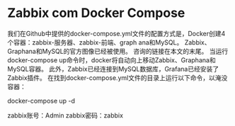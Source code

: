 # Zabbix com Docker Compose
我们在Github中提供的docker-compose.yml文件的配置方式是，Docker创建4个容器：zabbix-服务器、zabbix-前端、graph ana和MySQL。
Zabbix、Graphana和MySQL的官方图像已经被使用。
咨询的链接在本文的末尾。
当运行docker-compose up命令时，docker将自动向上移动Zabbix、Graphana和MySQL容器。
此外，Zabbix已经连接到MySQL数据库，Grafana已经安装了Zabbix插件。
在找到docker-compose.yml文件的目录上运行以下命令，以淹没容器：

docker-compose up -d


zabbix账号：Admin 
zabbix密码：zabbix
